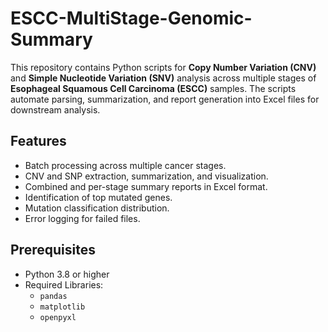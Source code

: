# ESCC-MultiStage-Genomic-Summary
This repository contains Python scripts for **Copy Number Variation (CNV)** and **Simple Nucleotide Variation (SNV)** analysis across multiple stages of **Esophageal Squamous Cell Carcinoma (ESCC)** samples. The scripts automate parsing, summarization, and report generation into Excel files for downstream analysis.

##  Features
- Batch processing across multiple cancer stages.
- CNV and SNP extraction, summarization, and visualization.
- Combined and per-stage summary reports in Excel format.
- Identification of top mutated genes.
- Mutation classification distribution.
- Error logging for failed files.

##  Prerequisites

- Python 3.8 or higher
- Required Libraries:
    - `pandas`
    - `matplotlib`
    - `openpyxl`
      
